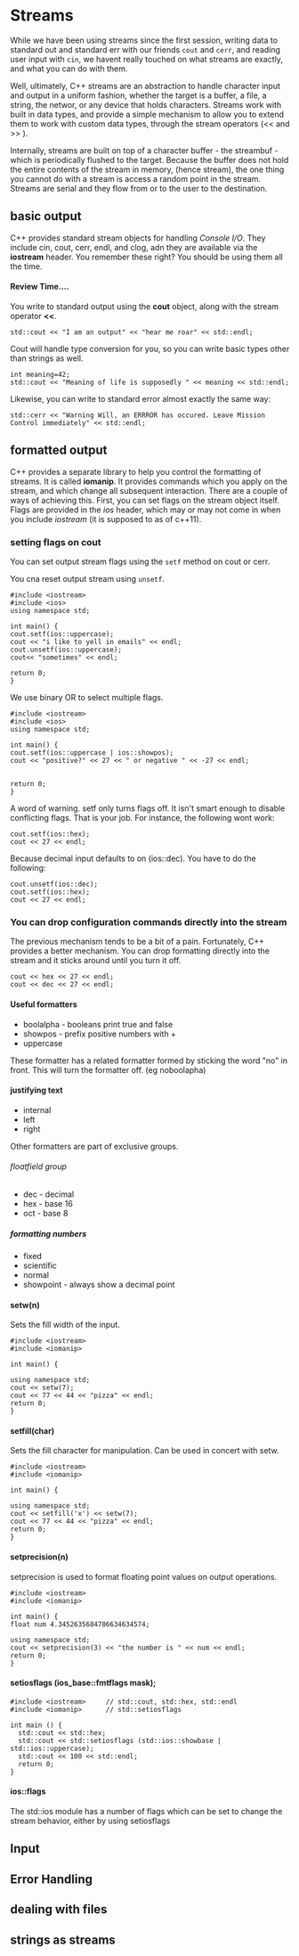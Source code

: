 # Streams

While we have been using streams since the first session, writing data to standard out and standard err with our friends 
```cout``` and ```cerr```, and reading user input with ```cin```, we havent really touched on what streams are exactly,
and what you can do with them. 

Well, ultimately, C++ streams are an abstraction to handle character input and output in a uniform 
fashion, whether the target is a buffer, a file, a string, the networ, or any device that holds characters. Streams work 
with built in data types, and provide a simple mechanism to allow you to extend them to work with custom data types,
through the stream operators (<< and >> ).

Internally, streams are built on top of a character buffer - the streambuf - which is periodically 
flushed to the target. Because the buffer does not hold the entire contents of the stream in memory, (hence stream), 
the one thing you cannot do with a stream is access a random point in the stream. Streams are serial and they flow 
from or to the user to the destination. 

## basic output 

C++ provides standard stream objects for handling *Console I/O*. They include cin, cout, cerr, endl, and clog, adn they
are available via the **iostream** header. You remember these right? You should be using them all the time.

#### Review Time....
You write to standard output using the **cout** object, along with the stream operator **<<**. 

```
std::cout << "I am an output" << "hear me roar" << std::endl;
```

Cout will handle type conversion for you, so you can write basic types other than strings as well.

```
int meaning=42;
std::cout << "Meaning of life is supposedly " << meaning << std::endl;
```

Likewise, you can write to standard error almost exactly the same way:

```
std::cerr << "Warning Will, an ERRROR has occured. Leave Mission Control immediately" << std::endl;
```
## formatted output

C++ provides a separate library to help you control the formatting of streams. It is called **iomanip**. It provides
commands which you apply on the stream, and which change all subsequent interaction. There are a couple of ways of
achieving this. First, you can set flags on the stream object itself. Flags are provided in the *ios* header, which
may or may not come in when you include *iostream* (it is supposed to as of c++11). 

### setting flags on cout

You can set output stream flags using the ```setf``` method on cout or cerr. 

You cna reset output stream using ```unsetf```.


```
#include <iostream>
#include <ios>
using namespace std;

int main() {
cout.setf(ios::uppercase);
cout << "i like to yell in emails" << endl;
cout.unsetf(ios::uppercase);
cout<< "sometimes" << endl;

return 0;
}
```

We use binary OR to select multiple flags. 

```
#include <iostream>
#include <ios>
using namespace std;

int main() {
cout.setf(ios::uppercase | ios::showpos);
cout << "positive?" << 27 << " or negative " << -27 << endl;


return 0;
}
```

A word of warning. setf only turns flags off. It isn't smart enough to disable conflicting flags. That is your job.
For instance, the following wont work:

```
cout.setf(ios::hex);
cout << 27 << endl;
```

Because decimal input defaults to on (ios::dec). You have to do the following:

```
cout.unsetf(ios::dec);
cout.setf(ios::hex);
cout << 27 << endl;
```

### You can drop configuration commands directly into the stream

The previous mechanism tends to be a bit of a pain. Fortunately, C++ provides a better mechanism. You can drop formatting
directly into the stream and it sticks around until you turn it off.

```
cout << hex << 27 << endl;
cout << dec << 27 << endl;
```

#### Useful formatters

- boolalpha - booleans print true and false
- showpos - prefix positive numbers with +
- uppercase


These formatter has a related formatter formed by sticking the word "no" in front. This will turn the formatter off.
(eg noboolapha)

#### justifying text
- internal
- left
- right

Other formatters are part of exclusive groups.

###### floatfield group
- dec - decimal
- hex - base 16
- oct - base 8

##### formatting numbers
- fixed
- scientific
- normal
- showpoint - always show a decimal point

#### setw(n)
Sets the fill width of the input.

```
#include <iostream>
#include <iomanip>

int main() {

using namespace std;
cout << setw(7);
cout << 77 << 44 << "pizza" << endl;
return 0;
}
```

#### setfill(char)
Sets the fill character for manipulation. Can be used in concert with setw.

```
#include <iostream>
#include <iomanip>

int main() {

using namespace std;
cout << setfill('x') << setw(7);
cout << 77 << 44 << "pizza" << endl;
return 0;
}
```

#### setprecision(n)

setprecision is used to format floating point values on output operations. 

```
#include <iostream>
#include <iomanip>

int main() {
float num 4.3452635684786634634574;

using namespace std;
cout << setprecision(3) << "the number is " << num << endl;
return 0;
}
```

#### setiosflags (ios_base::fmtflags mask);

```
#include <iostream>     // std::cout, std::hex, std::endl
#include <iomanip>      // std::setiosflags

int main () {
  std::cout << std::hex;
  std::cout << std::setiosflags (std::ios::showbase | std::ios::uppercase);
  std::cout << 100 << std::endl;
  return 0;
}
```

#### ios::flags

The std::ios module has a number of flags which can be set to change the stream behavior, either by using setiosflags

## Input

## Error Handling

## dealing with files

## strings as streams